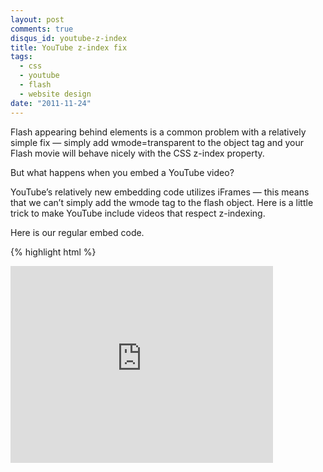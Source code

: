 ```yaml
---
layout: post
comments: true
disqus_id: youtube-z-index
title: YouTube z-index fix
tags: 
  - css 
  - youtube 
  - flash
  - website design
date: "2011-11-24"
---
```


Flash appearing behind elements is a common problem with a relatively simple fix — simply add wmode=transparent to the object tag and your Flash movie will behave nicely with the CSS z-index property.

But what happens when you embed a YouTube video?

YouTube’s relatively new embedding code utilizes iFrames — this means that we can’t simply add the wmode tag to the flash object. Here is a little trick to make YouTube include videos that respect z-indexing.

Here is our regular embed code.

{% highlight html %}
<iframe width="420" height="315" src="http://www.youtube.com/embed/C4I84Gy-cPI" frameborder="0" allowfullscreen>
{% endhighlight %}

We can simply add `?wmode=transparent` to the end of YouTube URL. This will tell YouTube to include the video with the wmode set. So you new embed code will look like this;

{% highlight html %}
<iframe width="420" height="315" src="http://www.youtube.com/embed/C4I84Gy-cPI?wmode=transparent" frameborder="0" allowfullscreen>
{% endhighlight %}
